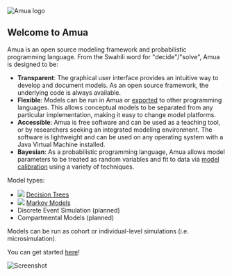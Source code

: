 ![Amua logo](https://github.com/zward/amua/blob/gh-pages/images/logo_48.png)
## Welcome to Amua 

Amua is an open source modeling framework and probabilistic programming language.  From the Swahili word for "decide"/"solve", Amua is designed to be:
* **Transparent**: The graphical user interface provides an intuitive way to develop and document models.  As an open source framework, the underlying code is always available.
* **Flexible**: Models can be run in Amua or [exported](https://github.com/zward/Amua/wiki/Export) to other programming languages.  This allows conceptual models to be separated from any particular implementation, making it easy to change model platforms.
* **Accessible**:  Amua is free software and can be used as a teaching tool, or by researchers seeking an integrated modeling environment.  The software is lightweight and can be used on any operating system with a Java Virtual Machine installed.
* **Bayesian**: As a probabilistic programming language, Amua allows model parameters to be treated as random variables and fit to data via [model calibration](https://github.com/zward/Amua/wiki/Model-Calibration) using a variety of techniques.

Model types:
* <img src="https://github.com/zward/Amua/blob/gh-pages/images/modelTree_16.png"> [Decision Trees](https://github.com/zward/Amua/wiki/Decision-Trees)
* <img src="https://github.com/zward/Amua/blob/gh-pages/images/markovChain_16.png"> [Markov Models](https://github.com/zward/Amua/wiki/Markov-Models)
* Discrete Event Simulation (planned)
* Compartmental Models (planned)

Models can be run as cohort or individual-level simulations (i.e. microsimulation). 

You can get started [here](https://github.com/zward/Amua/wiki/Getting-Started)!

![Screenshot](https://github.com/zward/amua/blob/gh-pages/images/screenMarkov.png)
